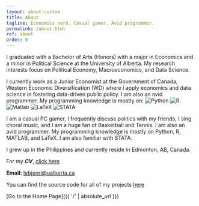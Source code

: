 ```yaml
---
layout: about-custom
title: About
tagline: Economics nerd. Casual gamer. Avid programmer.
permalink: /about.html
ref: about
order: 0
---
```

I graduated with a Bachelor of Arts (Honors) with a major in Economics and a minor in Political Science at the University of Alberta. My research interests focus on Political Economy, Macroeconomics, and Data Science. 

I currently work as a Junior Economist at the Government of Canada, Western Economic Diversification (WD) where I apply economics and data science in fostering data-driven public policy. I am also an avid programmer. My programming knowledge is mostly on:
![Python](https://github.com/lj-valencia/lj-valencia.github.io/blob/master/assets/css/Python-Logo.png)
![R](https://github.com/lj-valencia/lj-valencia.github.io/blob/master/assets/css/R-Logo.png)
![Matlab](https://github.com/lj-valencia/lj-valencia.github.io/blob/master/assets/css/Matlab-Logo.png)
![LaTeX](https://github.com/lj-valencia/lj-valencia.github.io/blob/master/assets/css/LaTeX_logo.svg)
![STATA](https://github.com/lj-valencia/lj-valencia.github.io/blob/master/assets/css/Stata-Logo.svg)

I am a casual PC gamer, I frequently discuss politics with my friends, I sing choral music, and I am a huge fan of Basketball and Tennis. I am also an avid programmer. My programming knowledge is mostly on Python, R, MATLAB, and LaTeX. I am also familiar with STATA.

I grew up in the Philippines and currently reside in Edmonton, AB, Canada.

For my **_CV_**, [click here](LJ-Valencia-CV.pdf)

**Email:** [lebjenri@ualberta.ca](mailto:lebjenri@ualberta.ca)

You can find the source code for all of my projects [here](https://github.com/lj-valencia)

[Go to the Home Page]({{ '/' | absolute_url }})
